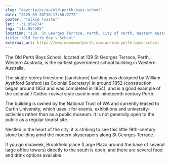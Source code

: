 ```yaml
---
slug: "daytrip/oc/au/old-perth-boys-school"
date: "2025-09-26T10:17:56.077Z"
poster: "Talkie Toaster"
lat: "-31.954274"
lng: "115.854585"
location: "139, St Georges Terrace, Perth, City of Perth, Western Australia, 6000, Australia"
title: "Old Perth Boy's School"
external_url: https://www.museumofperth.com.au/old-perth-boys-school
---
```

The Old Perth Boys School, located at 139 St Georges Terrace, Perth, Western Australia, is the earliest government school building in Western Australia.

The single-storey limestone (sandstone) building was designed by William Ayshford Sanford (as Colonial Secretary) in around 1852 (construction began around 1853 and was completed in 1854), and is a good example of the colonial / Gothic-revival style used in mid-nineteenth century Perth.

The building is owned by the National Trust of WA and currently leased to Curtin University, which uses it for events, exhibitions and university-activities rather than as a public museum. It is not generally open to the public as a regular tourist site.

Nestled in the heart of the city, it is striking to see this little 19th-century stone building amid the modern skyscrapers along St Georges Terrace.

If you go midweek, Brookfield place (Large Plaza around the base of several large office towers) directly to the south is open, and there are several food and drink options available.
